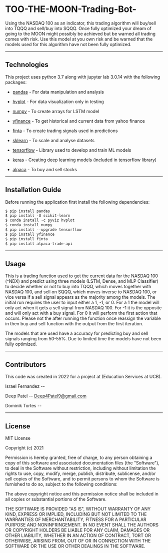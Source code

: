 # TOO-THE-MOON-Trading-Bot-

Using the NASDAQ 100 as an indicator, this trading algorithm will buy/sell into TQQQ and sell/buy into SQQQ. Once fully optimized your dream of going to the MOON might possibly be achieved but be warned all trading comes with risk. Use this model at you own risk and be warned that the models used for this algorithm have not been fully optimized.

---
## Technologies

This project uses python 3.7 along with jupyter lab 3.0.14 with the following packages:


* [pandas](https://github.com/pandas-dev/pandas) - For data manipulation and analysis

* [hvplot](https://hvplot.holoviz.org/) - For data visualization only in testing

* [numpy](https://numpy.org/) - To create arrays for LSTM model

* [yfinance](https://pypi.org/project/yfinance/) - To get historical and current data from yahoo finance

* [finta](https://github.com/peerchemist/finta) - To create trading signals used in predictions

* [sklearn](https://scikit-learn.org/stable/) - To scale and analyse datasets

* [tensorflow](https://www.tensorflow.org/) - Library used to develop and train ML models

* [keras](https://keras.io/) - Creating deep learning models (included in tensorflow library)

* [alpaca](https://pypi.org/project/alpaca-trade-api/) - To buy and sell stocks

---
## Installation Guide

Before running the application first install the following dependencies:

```python
$ pip install pandas
$ pip install -U scikit-learn
$ conda install -c pyviz hvplot
$ conda install numpy
$ pip install --upgrade tensorflow
$ pip install yfinance
$ pip install finta
$ pip install alpaca-trade-api

```

---
## Usage

This is a trading function used to get the current data for the NASDAQ 100 (^NDX) and predict using three models (LSTM, Dense, and MLP Classifier) to decide whether or not to buy into TQQQ, which moves together with NASDAQ 100, and sell on SQQQ, which moves inverse to NASDAQ 100, or vice versa if a sell signal appears as the majority among the models. The initial run requires the user to input either a 1, -1, or 0. For a 1 the model will only act when it gets a sell signal from NASDAQ 100. For -1 it is the opposite and will only act with a buy signal. For 0 it will perform the first action that occurs. Please not the after running the function once reassign the variable in then buy and sell function with the output from the first iteration.

The models that are used have a accuracy for predicting buy and sell signals ranging from 50-55%. Due to limited time the models have not been fully optimized.

---
## Contributors
This code was created in 2022 for a project at (Education Services at UCB). 

Israel Fernandez -- 

Deep Patel -- Deep4Patel9@gmail.com

Dominik Tortes -- 

---
## License
MIT License

Copyright (c) 2021  

Permission is hereby granted, free of charge, to any person obtaining a copy
of this software and associated documentation files (the "Software"), to deal
in the Software without restriction, including without limitation the rights
to use, copy, modify, merge, publish, distribute, sublicense, and/or sell
copies of the Software, and to permit persons to whom the Software is
furnished to do so, subject to the following conditions:

The above copyright notice and this permission notice shall be included in all
copies or substantial portions of the Software.

THE SOFTWARE IS PROVIDED "AS IS", WITHOUT WARRANTY OF ANY KIND, EXPRESS OR
IMPLIED, INCLUDING BUT NOT LIMITED TO THE WARRANTIES OF MERCHANTABILITY,
FITNESS FOR A PARTICULAR PURPOSE AND NONINFRINGEMENT. IN NO EVENT SHALL THE
AUTHORS OR COPYRIGHT HOLDERS BE LIABLE FOR ANY CLAIM, DAMAGES OR OTHER
LIABILITY, WHETHER IN AN ACTION OF CONTRACT, TORT OR OTHERWISE, ARISING FROM,
OUT OF OR IN CONNECTION WITH THE SOFTWARE OR THE USE OR OTHER DEALINGS IN THE
SOFTWARE.
